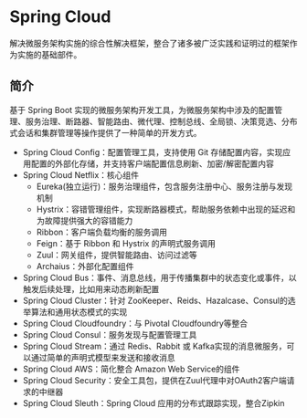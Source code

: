 #   Spring Cloud

解决微服务架构实施的综合性解决框架，整合了诸多被广泛实践和证明过的框架作为实施的基础部件。

##  简介

基于 Spring Boot 实现的微服务架构开发工具，为微服务架构中涉及的配置管理、服务治理、断路器、智能路由、微代理、控制总线、全局锁、决策竞选、分布式会话和集群管理等操作提供了一种简单的开发方式。

-   Spring Cloud Config：配置管理工具，支持使用 Git 存储配置内容，实现应用配置的外部化存储，并支持客户端配置信息刷新、加密/解密配置内容
-   Spring Cloud Netflix：核心组件
    -   Eureka(独立运行)：服务治理组件，包含服务注册中心、服务注册与发现机制
    -   Hystrix：容错管理组件，实现断路器模式，帮助服务依赖中出现的延迟和为故障提供强大的容错能力
    -   Ribbon：客户端负载均衡的服务调用
    -   Feign：基于 Ribbon 和 Hystrix 的声明式服务调用
    -   Zuul：网关组件，提供智能路由、访问过滤等
    -   Archaius：外部化配置组件
-   Spring Cloud Bus：事件、消息总线，用于传播集群中的状态变化或事件，以触发后续处理，比如用来动态刷新配置
-   Spring Cloud Cluster：针对 ZooKeeper、Reids、Hazalcase、Consul的选举算法和通用状态模式的实现
-   Spring Cloud Cloudfoundry：与 Pivotal Cloudfoundry等整合
-   Spring Cloud Consul：服务发现与配置管理工具
-   Spring Cloud Stream：通过 Redis、Rabbit 或 Kafka实现的消息微服务，可以通过简单的声明式模型来发送和接收消息
-   Spring Cloud AWS：简化整合 Amazon Web Service的组件
-   Spring Cloud Security：安全工具包，提供在Zuul代理中对OAuth2客户端请求的中继器
-   Spring Cloud Sleuth：Spring Cloud 应用的分布式跟踪实现，整合Zipkin











